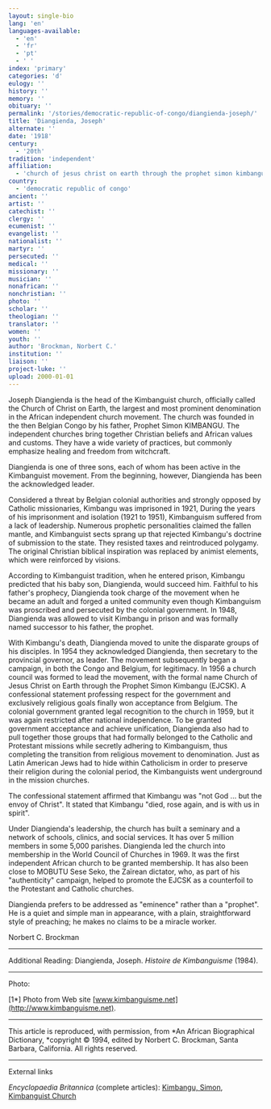 ```yaml
---
layout: single-bio
lang: 'en'
languages-available:
  - 'en'
  - 'fr'
  - 'pt'
  - ' '
index: 'primary'
categories: 'd'
eulogy: ''
history: ''
memory: ''
obituary: ''
permalink: '/stories/democratic-republic-of-congo/diangienda-joseph/'
title: 'Diangienda, Joseph'
alternate: ''
date: '1918'
century:
  - '20th'
tradition: 'independent'
affiliation:
  - 'church of jesus christ on earth through the prophet simon kimbangu'
country:
  - 'democratic republic of congo'
ancient: ''
artist: ''
catechist: ''
clergy: ''
ecumenist: ''
evangelist: ''
nationalist: ''
martyr: ''
persecuted: ''
medical: ''
missionary: ''
musician: ''
nonafrican: ''
nonchristian: ''
photo: ''
scholar: ''
theologian: ''
translator: ''
women: ''
youth: ''
author: 'Brockman, Norbert C.'
institution: ''
liaison: ''
project-luke: ''
upload: 2000-01-01
---
```



Joseph Diangienda is the head of the Kimbanguist church, officially called the Church of Christ on Earth, the largest and most prominent denomination in the African independent church movement. The church was founded in the then Belgian Congo by his father, Prophet Simon KIMBANGU. The independent churches bring together Christian beliefs and African values and customs. They have a wide variety of practices, but commonly emphasize healing and freedom from witchcraft.

Diangienda is one of three sons, each of whom has been active in the Kimbanguist movement. From the beginning, however, Diangienda has been the acknowledged leader.

Considered a threat by Belgian colonial authorities and strongly opposed by Catholic missionaries, Kimbangu was imprisoned in 1921, During the years of his imprisonment and isolation (1921 to 1951), Kimbanguism suffered from a lack of leadership. Numerous prophetic personalities claimed the fallen mantle, and Kimbanguist sects sprang up that rejected Kimbangu's doctrine of submission to the state. They resisted taxes and reintroduced polygamy. The original Christian biblical inspiration was replaced by animist elements, which were reinforced by visions.

According to Kimbanguist tradition, when he entered prison, Kimbangu predicted that his baby son, Diangienda, would succeed him. Faithful to his father's prophecy, Diangienda took charge of the movement when he became an adult and forged a united community even though Kimbanguism was proscribed and persecuted by the colonial government. In 1948, Diangienda was allowed to visit Kimbangu in prison and was formally named successor to his father, the prophet.

With Kimbangu's death, Diangienda moved to unite the disparate groups of his disciples. In 1954 they acknowledged Diangienda, then secretary to the provincial governor, as leader. The movement subsequently began a campaign, in both the Congo and Belgium, for legitimacy. In 1956 a church council was formed to lead the movement, with the formal name Church of Jesus Christ on Earth through the Prophet Simon Kimbangu (EJCSK). A confessional statement professing respect for the government and exclusively religious goals finally won acceptance from Belgium. The colonial government granted legal recognition to the church in 1959, but it was again restricted after national independence. To be granted government acceptance and achieve unification, Diangienda also had to pull together those groups that had formally belonged to the Catholic and Protestant missions while secretly adhering to Kimbanguism, thus completing the transition from religious movement to denomination. Just as Latin American Jews had to hide within Catholicism in order to preserve their religion during the colonial period, the Kimbanguists went underground in the mission churches.

The confessional statement affirmed that Kimbangu was "not God ... but the envoy of Christ". It stated that Kimbangu "died, rose again, and is with us in spirit".

Under Diangienda's leadership, the church has built a seminary and a network of schools, clinics, and social services. It has over 5 million members in some 5,000 parishes. Diangienda led the church into membership in the World Council of Churches in 1969. It was the first independent African church to be granted membership. It has also been close to MOBUTU Sese Seko, the Zaïrean dictator, who, as part of his "authenticity" campaign, helped to promote the EJCSK as a counterfoil to the Protestant and Catholic churches.

Diangienda prefers to be addressed as "eminence" rather than a "prophet". He is a quiet and simple man in appearance, with a plain, straightforward style of preaching; he makes no claims to be a miracle worker.

Norbert C. Brockman

---

Additional Reading:  Diangienda, Joseph. *Histoire de Kimbanguisme* (1984).

---

Photo:

[1*] Photo from Web site [www.kimbanguisme.net](http://www.kimbanguisme.net).

---

This article is reproduced, with permission, from *An African Biographical Dictionary, *copyright &copy; 1994, edited by Norbert C. Brockman, Santa Barbara, California. All rights reserved.

---

External links

*Encyclopaedia Britannica*  (complete articles):  [Kimbangu, Simon](http://www.britannica.com/eb/article-9045460/Simon-Kimbangu),  [Kimbanguist Church](http://www.britannica.com/eb/article-9045461/Kimbanguist-Church)